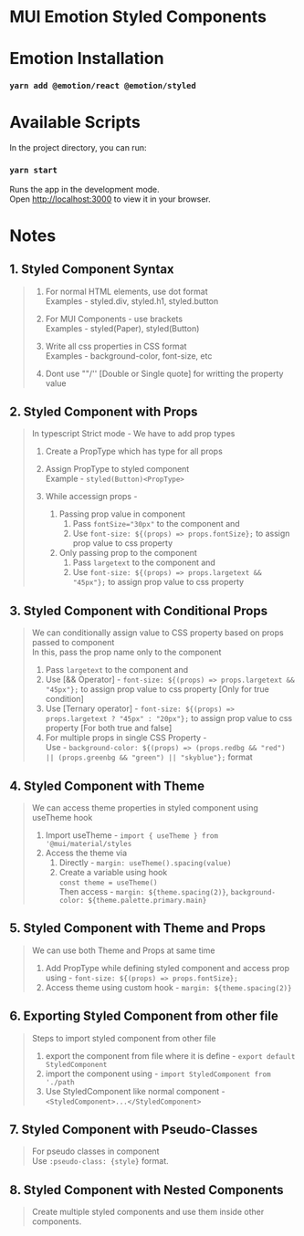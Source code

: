 # MUI Emotion Styled Components

# Emotion Installation

### `yarn add @emotion/react @emotion/styled`

# Available Scripts

In the project directory, you can run:

### `yarn start`

Runs the app in the development mode.\
Open [http://localhost:3000](http://localhost:3000) to view it in your browser.

# Notes

## 1. Styled Component Syntax

> 1. For normal HTML elements, use dot format <br />
>    Examples - styled.div, styled.h1, styled.button
>    <br />
>
> 2. For MUI Components - use brackets <br />
>    Examples - styled(Paper), styled(Button)
>    <br />
>
> 3. Write all css properties in CSS format<br />
>    Examples - background-color, font-size, etc
>    <br />
>
> 4. Dont use ""/'' [Double or Single quote] for writting the property value
>    <br />

## 2. Styled Component with Props

> In typescript Strict mode - We have to add prop types <br />
>
> 1. Create a PropType which has type for all props <br />
> 2. Assign PropType to styled component <br />
>    Example - `styled(Button)<PropType>` <br />
>
> 3. While accessign props -
>
>    1. Passing prop value in component
>       1. Pass `fontSize="30px"` to the component and
>       2. Use `font-size: ${(props) => props.fontSize};` to assign prop value to css property
>    2. Only passing prop to the component
>       1. Pass `largetext` to the component and
>       2. Use `font-size: ${(props) => props.largetext && "45px"};` to assign prop value to css property

## 3. Styled Component with Conditional Props

> We can conditionally assign value to CSS property based on props passed to component <br />
> In this, pass the prop name only to the component <br />
>
> 1. Pass `largetext` to the component and <br />
> 2. Use [&& Operator] - `font-size: ${(props) => props.largetext && "45px"};` to assign prop value to css property [Only for true condition]
> 3. Use [Ternary operator] - `font-size: ${(props) => props.largetext ? "45px" : "20px"};` to assign prop value to css property [For both true and false]
> 4. For multiple props in single CSS Property - <br />
>    Use - `background-color: ${(props) => (props.redbg && "red") || (props.greenbg && "green") || "skyblue"};` format

## 4. Styled Component with Theme

> We can access theme properties in styled component using useTheme hook <br />
>
> 1. Import useTheme - `import { useTheme } from '@mui/material/styles` <br />
> 2. Access the theme via
>    1. Directly - `margin: useTheme().spacing(value)` <br />
>    2. Create a variable using hook <br /> `const theme = useTheme()` <br />
>       Then access - `margin: ${theme.spacing(2)}`, `background-color: ${theme.palette.primary.main}`

## 5. Styled Component with Theme and Props

> We can use both Theme and Props at same time <br />
>
> 1. Add PropType while defining styled component and access prop using - `font-size: ${(props) => props.fontSize};` <br />
> 2. Access theme using custom hook - `margin: ${theme.spacing(2)}` <br />

## 6. Exporting Styled Component from other file

> Steps to import styled component from other file <br />
>
> 1. export the component from file where it is define - `export default StyledComponent` <br />
> 2. import the component using - `import StyledComponent from './path`
> 3. Use StyledComponent like normal component - `<StyledComponent>...</StyledComponent>`

## 7. Styled Component with Pseudo-Classes

> For pseudo classes in component <br />
> Use `:pseudo-class: {style}` format.

## 8. Styled Component with Nested Components

> Create multiple styled components and use them inside other components.

